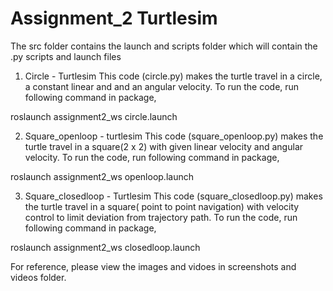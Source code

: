 # Assignment_2 Turtlesim 
The src folder contains the launch and scripts folder which will contain the .py scripts and launch files

1. Circle - Turtlesim
This code (circle.py) makes the turtle travel in a circle, a constant linear and and an angular velocity.
To run the code, run following command in package,

roslaunch assignment2_ws circle.launch



2. Square_openloop - turtlesim
This code (square_openloop.py) makes the turtle travel in a square(2 x 2) with given linear velocity and angular velocity.
To run the code, run following command in package,

roslaunch assignment2_ws openloop.launch


3. Square_closedloop - Turtlesim
This code (square_closedloop.py) makes the turtle travel in a square( point to point navigation) with velocity control to limit deviation from trajectory path.
To run the code, run following command in package,

roslaunch assignment2_ws closedloop.launch


For reference, please view the images and vidoes in screenshots and videos folder.
